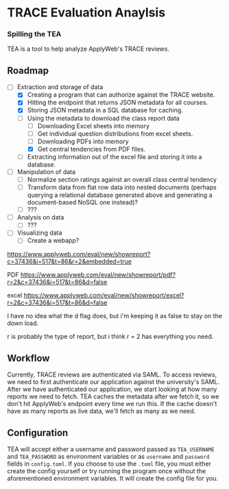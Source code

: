 # TRACE Evaluation Anaylsis
### Spilling the TEA

TEA is a tool to help analyze ApplyWeb's TRACE reviews.

## Roadmap
- [ ] Extraction and storage of data
  - [x] Creating a program that can authorize against the TRACE website.
  - [x] Hitting the endpoint that returns JSON metadata for all courses.
  - [x] Storing JSON metadata in a SQL database for caching.
  - [ ] Using the metadata to download the class report data
    - [ ] Downloading Excel sheets into memory
    - [ ] Get individual question distributions from excel sheets.
    - [ ] Downloading PDFs into memory
    - [x] Get central tendencies from PDF files.
  - [ ] Extracting information out of the excel file and storing it into a database.
- [ ] Manipulation of data
  - [ ] Normalize section ratings against an overall class central tendency
  - [ ] Transform data from flat row data into nested documents (perhaps querying a relational database generated above and generating a document-based NoSQL one instead)?
  - [ ] ???
- [ ] Analysis on data
  - [ ] ???
- [ ] Visualizing data
  - [ ] Create a webapp?

https://www.applyweb.com/eval/new/showreport?c=37436&i=517&t=86&r=2&embedded=true

PDF
https://www.applyweb.com/eval/new/showreport/pdf?r=2&c=37436&i=517&t=86&d=false

excel
https://www.applyweb.com/eval/new/showreport/excel?r=2&c=37436&i=517&t=86&d=false

I have no idea what the d flag does, but i'm keeping it as false to stay on the
down load.

r is probably the type of report, but i think r = 2 has everything you need.

## Workflow

Currently, TRACE reviews are authenticated via SAML. To access reviews, we need to first authenticate our application against the university's SAML. After we have authenticated our application, we start looking at how many reports we need to fetch. TEA caches the metadata after we fetch it, so we don't hit ApplyWeb's endpoint every time we run this. If the cache doesn't have as many reports as live data, we'll fetch as many as we need.

## Configuration

TEA will accept either a username and password passed as `TEA_USERNAME` and `TEA_PASSWORD` as environment variables or as `username` and `password` fields in `config.toml`. If you choose to use the `.toml` file, you must either create the config yourself or try running the program once without the aforementioned environment variables. It will create the config file for you.

